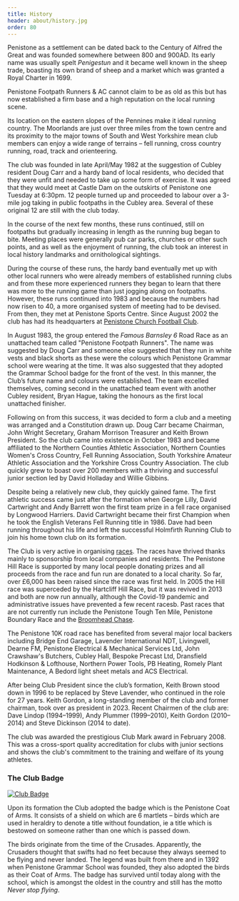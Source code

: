 ```yaml
---
title: History
header: about/history.jpg
order: 80
---
```

Penistone as a settlement can be dated back to the Century of Alfred the Great and was founded somewhere between 800 and 900AD. Its early name was usually spelt *Penigestun* and it became well known in the sheep trade, boasting its own brand of sheep and a market which was granted a Royal Charter in 1699.

Penistone Footpath Runners &amp; AC cannot claim to be as old as this but has now established a firm base and a high reputation on the local running scene.

Its location on the eastern slopes of the Pennines make it ideal running country. The Moorlands are just over three miles from the town centre and its proximity to the major towns of South and West Yorkshire mean club members can enjoy a wide range of terrains &ndash; fell running, cross country running, road, track and orienteering.

The club was founded in late April/May 1982 at the suggestion of Cubley resident Doug Carr and a hardy band of local residents, who decided that they were unfit and needed to take up some form of exercise. It was agreed that they would meet at Castle Dam on the outskirts of Penistone one Tuesday at 6:30pm. 12 people turned up and proceeded to labour over a 3-mile jog taking in public footpaths in the Cubley area. Several of these original 12 are still with the club today.

In the course of the next few months, these runs continued, still on footpaths but gradually increasing in length as the running bug began to bite. Meeting places were generally pub car parks, churches or other such points, and as well as the enjoyment of running, the club took an interest in local history landmarks and ornithological sightings.

During the course of these runs, the hardy band eventually met up with other local runners who were already members of established running clubs and from these more experienced runners they began to learn that there was more to the running game than just jogging along on footpaths. However, these runs continued into 1983 and because the numbers had now risen to 40, a more organised system of meeting had to be devised. From then, they met at Penistone Sports Centre. Since August 2002 the club has had its headquarters at [Penistone Church Football Club](https://www.google.co.uk/maps/place/Penistone+Church+Football+Club/@53.523332,-1.625649,17z/data=!3m1!4b1!4m2!3m1!1s0x48797d6f378b73f1:0x3ae39c5f7e6bf5ba?hl=en-GB).

In August 1983, the group entered the *Famous Barnsley 6* Road Race as an unattached team called "Penistone Footpath Runners". The name was suggested by Doug Carr and someone else suggested that they run in white vests and black shorts as these were the colours which Penistone Grammar school were wearing at the time. It was also suggested that they adopted the Grammar School badge for the front of the vest. In this manner, the Club’s future name and colours were established. The team excelled themselves, coming second in the unattached team event with another Cubley resident, Bryan Hague, taking the honours as the first local unattached finisher.

Following on from this success, it was decided to form a club and a meeting was arranged and a Constitution drawn up. Doug Carr became Chairman, John Wright Secretary, Graham Morrison Treasurer and Keith Brown President. So the club came into existence in October 1983 and became affiliated to the Northern Counties Athletic Association, Northern Counties Women's Cross Country, Fell Running Association, South Yorkshire Amateur Athletic Association and the Yorkshire Cross Country Association. The club quickly grew to boast over 200 members with a thriving and successful junior section led by David Holladay and Willie Gibbins.

Despite being a relatively new club, they quickly gained fame. The first athletic success came just after the formation when George Lilly, David Cartwright and Andy Barrett won the first team prize in a fell race organised by Longwood Harriers. David Cartwright became their first Champion when he took the English Veterans Fell Running title in 1986. Dave had been running throughout his life and left the successful Holmfirth Running Club to join his home town club on its formation.

The Club is very active in organising [races](https://pfrac.co.uk/races). The races have thrived thanks mainly to sponsorship from local companies and residents. The Penistone Hill Race is supported by many local people donating prizes and all proceeds from the race and fun run are donated to a local charity. So far, over £6,000 has been raised since the race was first held. In 2005 the Hill race was superceded by the Hartcliff Hill Race, but it was revived in 2013 and both are now run annually, although the Covid-19 pandemic and administrative issues have prevented a few recent racesb. Past races that are not currently run include the Penistone Tough Ten Mile, Penistone Boundary Race and the [Broomhead Chase](https://pfrac.co.uk/races/broomhead-chase).

The Penistone 10K road race has benefited from several major local backers including Bridge End Garage, Lavender International NDT, Livingwell, Dearne FM, Penistone Electrical &amp; Mechanical Services Ltd, John Crawshaw's Butchers, Cubley Hall, Bespoke Precast Ltd, Dransfield Hodkinson &amp; Lofthouse, Northern Power Tools, PB Heating, Romely Plant Maintenance, A Bedord light sheet metals and ACS Electrical.

After being Club President since the club’s formation, Keith Brown stood down in 1996 to be replaced by Steve Lavender, who continued in the role for 27 years.  Keith Gordon, a long-standing member of the club and former chairman, took over as president in 2023.  Recent Chairmen of the club are: Dave Lindop (1994&ndash;1999), Andy Plummer (1999&ndash;2010), Keith Gordon (2010&ndash;2014) and Steve Dickinson (2014 to date).

The club was awarded the prestigious Club Mark award in February 2008. This was a cross-sport quality accreditation for clubs with junior sections and shows the club's commitment to the training and welfare of its young athletes.

### The Club Badge

[![Club Badge](https://pfrac.co.uk/static/images/logo.svg)](https://pfrac.co.uk/static/images/logo.svg)

Upon its formation the Club adopted the badge which is the Penistone Coat of Arms. It consists of a shield on which are 6 martlets &ndash; birds which are used in heraldry to denote a title without foundation, ie a title which is bestowed on someone rather than one which is passed down.

The birds originate from the time of the Crusades. Apparently, the Crusaders thought that swifts had no feet because they always seemed to be flying and never landed. The legend was built from there and in 1392 when Penistone Grammar School was founded, they also adopted the birds as their Coat of Arms. The badge has survived until today along with the school, which is amongst the oldest in the country and still has the motto *Never stop flying*.